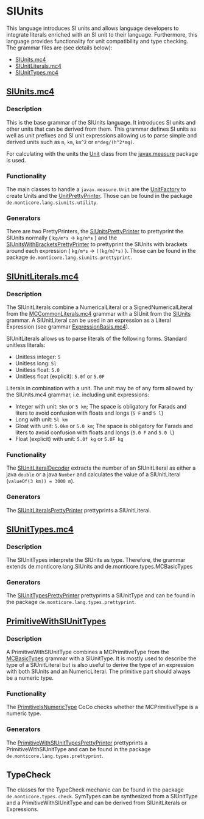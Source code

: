 <!-- (c) https://github.com/MontiCore/monticore -->

# SIUnits
This language introduces SI units and allows language developers to integrate literals enriched with an SI unit to their language. Furthermore,
this language provides functionality for unit compatibility and type checking.
The grammar files are (see details below):
* [SIUnits.mc4](https://git.rwth-aachen.de/monticore/languages/siunits/-/blob/master/src/main/grammars/de/monticore/lang/SIUnits.mc4)
* [SIUnitLiterals.mc4](https://git.rwth-aachen.de/monticore/languages/siunits/-/blob/master/src/main/grammars/de/monticore/lang/literals/SIUnitLiterals.mc4)
* [SIUnitTypes.mc4](https://git.rwth-aachen.de/monticore/languages/siunits/-/blob/master/src/main/grammars/de/monticore/lang/types/SIUnitTypes.mc4)

## [SIUnits.mc4](https://git.rwth-aachen.de/monticore/languages/siunits/-/blob/master/src/main/grammars/de/monticore/lang/SIUnits.mc4)
### Description
This is the base grammar of the SIUnits language. It introduces SI units and other units that can be derived from them.
This grammar defines SI units as well as unit prefixes and SI unit expressions allowing us to parse simple and derived units 
such as `m`, `km`, `km^2` or `m*deg/(h^2*mg)`.

For calculating with the units the [Unit](http://unitsofmeasurement.github.io/unit-api/site/apidocs/javax/measure/Unit.html)
class from the [javax.measure](http://unitsofmeasurement.github.io/unit-api/site/apidocs/javax/measure/package-summary.html) 
package is used.
### Functionality
The main classes to handle a ```javax.measure.Unit``` are the [UnitFactory](https://git.rwth-aachen.de/monticore/languages/siunits/-/blob/master/src/main/java/de/monticore/lang/siunits/utility/UnitFactory.java)
to create Units and the [UnitPrettyPrinter](https://git.rwth-aachen.de/monticore/languages/siunits/-/blob/master/src/main/java/de/monticore/lang/siunits/utility/UnitPrettyPrinter.java).
Those can be found in the package ```de.monticore.lang.siunits.utility```.
### Generators
There are two PrettyPrinters, the [SIUnitsPrettyPrinter](https://git.rwth-aachen.de/monticore/languages/siunits/-/blob/master/src/main/java/de/monticore/lang/siunits/prettyprint/SIUnitsPrettyPrinter.java)
to prettyprint the SIUnits normally ( ```kg/m*s``` &rarr; ```kg/m*s``` ) and the [SIUnitsWithBracketsPrettyPrinter](https://git.rwth-aachen.de/monticore/languages/siunits/-/blob/master/src/main/java/de/monticore/lang/siunits/prettyprint/SIUnitsWithBracketsPrettyPrinter.java)
to prettyprint the SIUnits with brackets around each expression ( ```kg/m*s``` &rarr; ```((kg/m)*s)``` ). Those can be 
found in the package ```de.monticore.lang.siunits.prettyprint```.

## [SIUnitLiterals.mc4](https://git.rwth-aachen.de/monticore/languages/siunits/-/blob/master/src/main/grammars/de/monticore/lang/literals/SIUnitLiterals.mc4)
### Description
The SIUnitLiterals combine a NumericalLiteral or a SignedNumericalLiteral from the [MCCommonLiterals.mc4](https://git.rwth-aachen.de/monticore/monticore/-/blob/dev/monticore-grammar/src/main/grammars/de/monticore/literals/MCCommonLiterals.mc4) 
grammar with a SIUnit from the [SIUnits](#siunits.mc4) grammar. A SIUnitLiteral can be used in an expression as a 
Literal Expression (see grammar [ExpressionBasis.mc4](https://git.rwth-aachen.de/monticore/monticore/-/blob/dev/monticore-grammar/src/main/grammars/de/monticore/expressions/ExpressionsBasis.mc4)).

SIUnitLiterals allows us to parse literals of the following forms. 
Standard unitless literals:
* Unitless integer: `5`
* Unitless long: `5l`
* Unitless float: `5.0`
* Unitless float (explicit): `5.0f` or `5.0F`

Literals in combination with a unit. The unit may be of any form allowed by the SIUnits.mc4 grammar, i.e. including unit expressions:
* Integer with unit: `5km` or `5 km`; The space is obligatory for Farads and liters to avoid confusion with floats and longs (`5 F` and `5 l`)
* Long with unit: `5l km`
* Gloat with unit: `5.0km` or `5.0 km`; The space is obligatory for Farads and liters to avoid confusion with floats and longs  (`5.0 F` and `5.0 l`)
* Float (explicit) with unit: `5.0f kg` or `5.0F kg`

### Functionality
The [SIUnitLiteralDecoder](https://git.rwth-aachen.de/monticore/languages/siunits/-/blob/master/src/main/java/de/monticore/lang/literals/siunitliterals/utility/SIUnitLiteralDecoder.java)
extracts the number of an SIUnitLiteral as either a java ```double``` or a java ```Number``` and calculates the value of
a SIUnitLiteral (```valueOf(3 km)) = 3000 m```).
### Generators
The [SIUnitLiteralsPrettyPrinter](https://git.rwth-aachen.de/monticore/languages/siunits/-/blob/master/src/main/java/de/monticore/lang/literals/siunitliterals/prettyprint/SIUnitLiteralsPrettyPrinter.java)
prettyprints a SIUnitLiteral.

## [SIUnitTypes.mc4](https://git.rwth-aachen.de/monticore/languages/siunits/-/blob/master/src/main/grammars/de/monticore/lang/types/SIUnitTypes.mc4)
### Description
The SIUnitTypes interprete the SIUnits as type. Therefore, the grammar extends de.monticore.lang.SIUnits and de.monticore.types.MCBasicTypes

### Generators
The [SIUnitTypesPrettyPrinter](https://git.rwth-aachen.de/monticore/languages/siunits/-/blob/master/src/main/java/de/monticore/lang/types/prettyprint/SIUnitTypesPrettyPrinter.java)
prettyprints a SIUnitType and can be found in the package ```de.monticore.lang.types.prettyprint```.

## [PrimitiveWithSIUnitTypes](https://git.rwth-aachen.de/monticore/languages/siunits/-/blob/master/src/main/grammars/de/monticore/lang/types/PrimitiveWithSIUnitTypes.mc4)
### Description
A PrimitiveWithSIUnitType combines a MCPrimitiveType from the [MCBasicTypes](https://git.rwth-aachen.de/monticore/monticore/-/blob/dev/monticore-grammar/src/main/grammars/de/monticore/types/MCBasicTypes.mc4) 
grammar with a SIUnitType. It is mostly used to describe the type of a SIUnitLiteral but is also useful to derive the type
of an expression with both SIUnits and an NumericLiteral. The primitive part should always be a numeric type.
### Functionality
The [PrimitiveIsNumericType](https://git.rwth-aachen.de/monticore/languages/siunits/-/blob/master/src/main/java/de/monticore/lang/types/primitivewithsiunittypes/_cocos/PrimitiveIsNumericType.java)
CoCo checks whether the MCPrimitiveType is a numeric type.
### Generators
The [PrimitiveWithSIUnitTypesPrettyPrinter](https://git.rwth-aachen.de/monticore/languages/siunits/-/blob/master/src/main/java/de/monticore/lang/types/prettyprint/PrimitiveWithSIUnitTypesPrettyPrinter.java)
prettyprints a PrimitiveWithSIUnitType and can be found in the package ```de.monticore.lang.types.prettyprint```.

## TypeCheck
The classes for the TypeCheck mechanic can be found in the package ```de.monticore.types.check```. SymTypes can be
synthesized from a SIUnitType and a PrimitiveWithSIUnitType and can be derived from SIUnitLiterals or Expressions.